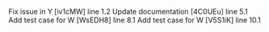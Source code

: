 Fix issue in Y [iv1cMW] line 1.2
Update documentation [4C0UEu] line 5.1
Add test case for W [WsEDH8] line 8.1
Add test case for W [V5S1iK] line 10.1
